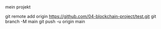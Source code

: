 mein projekt

git remote add origin https://github.com/04-blockchain-project/test.git
git branch -M main
git push -u origin main